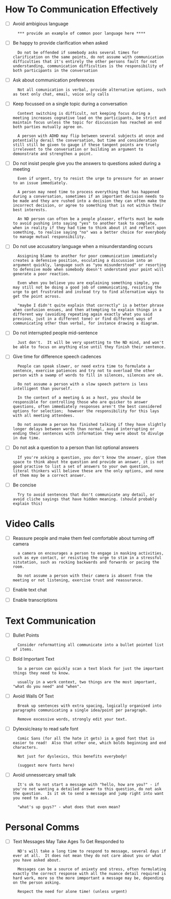 # How To Communication Effectively

- [ ] Avoid ambigious language

        *** provide an example of common poor language here ****

- [ ] Be happy to provide clarification when asked

        Do not be offended if somebody asks several times for clarification on the same points, do not assume with communication difficulties that it's entirely the other persons fault for not understanding, communication difficulties is the responsibility of both participants in the conversation

- [ ] Ask about communication preferences

        Not all comunication is verbal, provide alternative options, such as text only chat, email, voice only calls

- [ ] Keep focussed on a single topic during a conversation

        Context switching is difficult, not keeping focus during a meeting increases cognative load on the participants, be strict and maintain focus unless the topic for discussion has reached an end both parties mutually agree on.

        A person with ADHD may flip between several subjects at once and potentially derail the conversation, but time and consideration still still be given to gauge if these tangent points are truely irrelevent to the conversation or building an argument to demonstrate and strengthen a point.

-[ ] Do not insist people give you the answers to questions asked during a meeting

        Even if urgent, try to resist the urge to pressure for an answer to an issue immediately.

        A person may need time to process everything that has happened during a conversation, sometimes if an important decision needs to be made and they are rushed into a decision they can often make the incorrect decision, or agree to something that is not within their best interests.

        An ND person can often be a people pleaser, efforts must be made to avoid pushing into saying "yes" to another task to complete, when in reality if they had time to think about it and reflect upon something, to realise saying "no" was a better choice for everybody to manage mutual responsibility.

- [ ] Do not use accusatory language when a misunderstanding occurs

        Assigning blame to another for poor communication immediately creates a defensive position, esculating a discussion into an argument quickly, language such as "you misunderstood" or resorting to defensive mode when somebody doesn't understand your point will generate a poor reaction.
        
        Even when you believe you are explaining something simple, you may still not be doing a good job of communicating, resisting the urge to get frustrated and instead try to find alternative ways to get the point across.

        "maybe I didn't quite explain that correctly" is a better phrase when confusion ensues, and then attempting to explain things in a different way (avoiding repeating again exactly what you said previous, just in a different tone) or find different ways of communicating other than verbal, for instance drawing a diagram.

- [ ] Do not interrupted people mid-sentence

        Just don't.  It will be very upsetting to the ND mind, and won't be able to focus on anything else until they finish their sentence.

- [ ] Give time for difference speech cadences

        People can speak slower, or need extra time to formulate a sentence, exercise patiences and try not to overload the other person with a swamp of words to fill in silences, silences are ok.

        Do not assume a person with a slow speech pattern is less intelligent than yourself.

        In the context of a meeting & as a host, you should be responsible for controlling those who are quicker to answer questions, often immediately responses aren't the best considered options for selection;  however the responsibility for this lays with all meeting attendees.

        Do not assume a person has finished talking if they have slightly longer delays between words than normal, avoid interrupting or ending their sentences with information they were about to divulge in due time.

- [ ] Do not ask a question to a person than list optional answers

        If you're asking a question, you don't know the answer, give them space to think about hte question and provide an answer, it is not good practise to list a set of answers to your own question, literal thinkers will believe these are the only options, and none of them may be a correct answer.

- [ ] Be concise

        Try to avoid sentences that don't communicate any detail, or avoid cliche sayings that have hidden meaning. (should probably explain this)

# Video Calls

- [ ] Reassure people and make them feel comfortable about turning off camera

        a camera on encourages a person to engage in masking activities, such as eye contact, or resisting the urge to stim in a stressful situtation, such as rocking backwards and forwards or pacing the room.

        Do not assume a person with their camera is absent from the meeting or not listening, exercise trust and reassurance.

- [ ] Enable text chat

- [ ] Enable transcriptions

# Text Communication

- [ ] Bullet Points

        Consider reformatting all communicate into a bullet pointed list of items.

- [ ] Bold Important Text

        So a person can quickly scan a text block for just the important things they need to know.

        usually in a work context, two things are the most important, "what do you need" and "when".

- [ ] Avoid Walls Of Text

        Break up sentences with extra spacing, logically organised into paragraphs communicating a single idea/point per paragraph.

        Remove excessive words, strongly edit your text.

- [ ] Dylexsic/easy to read safe font

        Comic Sans (for all the hate it gets) is a good font that is easier to read!  Also that other one, which bolds beginning and end characters.

        Not just for dyslexics, this benefits everybody!

        (suggest more fonts here)

- [ ] Avoid unnessercary small talk

        It's ok to not start a message with "hello, how are you?" - if you're not wanting a detailed answer to this question, do not ask the question.  Is it ok to send a message and jump right into want you need to ask.

        "what's up guys?" - what does that even mean?  


# Personal Comms

- [ ] Text Messages May Take Ages To Get Responded to

        ND's will take a long time to respond to message, several days if ever at all.  It does not mean they do not care about you or what you have asked about.

        Messages can be a source of anixety and stress, often formulating exactly the correct response with all the nuance detail required is hard work, more so the more immportant a message may be, depending on the person asking.

        Respect the need for alone time! (unless urgent)
